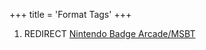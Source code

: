 +++
title = 'Format Tags'
+++

1.  REDIRECT [Nintendo Badge
    Arcade/MSBT](Nintendo_Badge_Arcade/MSBT "wikilink")
